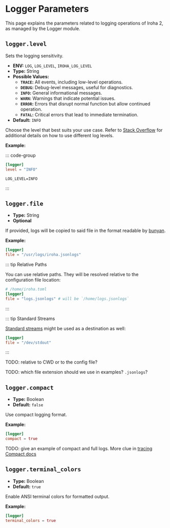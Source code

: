 # Logger Parameters

This page explains the parameters related to logging operations of Iroha 2, as managed by the Logger module.

## `logger.level`

Sets the logging sensitivity.

- **ENV:** `LOG`, `LOG_LEVEL`, `IROHA_LOG_LEVEL`
- **Type:** String
- **Possible Values:**
  - **`TRACE`:** All events, including low-level operations.
  - **`DEBUG`:** Debug-level messages, useful for diagnostics.
  - **`INFO`:** General informational messages.
  - **`WARN`:** Warnings that indicate potential issues.
  - **`ERROR`:** Errors that disrupt normal function but allow continued operation.
  - **`FATAL`:** Critical errors that lead to immediate termination.
- **Default:** `INFO`

Choose the level that best suits your use case. Refer to
[Stack Overflow](https://stackoverflow.com/questions/2031163/when-to-use-the-different-log-levels) for additional
details on how to use different log levels.

**Example:**

::: code-group

```toml [Configuration file]
[logger]
level = "INFO"
```

```shell [ENV]
LOG_LEVEL=INFO
```

:::

## `logger.file`

- **Type:** String
- **Optional**

If provided, logs will be copied to said file in the format readable by [bunyan](https://lib.rs/crates/bunyan).

**Example:**

```toml
[logger]
file = "/usr/logs/iroha.jsonlogs"
```

::: tip Relative Paths

You can use relative paths. They will be resolved relative to the configuration file location:

```toml
# /home/iroha.toml
[logger]
file = "logs.jsonlogs" # will be `/home/logs.jsonlogs`
```

:::

::: tip Standard Streams

[Standard streams](https://en.wikipedia.org/wiki/Standard_streams) might be used as a destination as well:

```toml
[logger]
file = "/dev/stdout"
```

:::

TODO: relative to CWD or to the config file?

TODO: which file extension should we use in examples? `.jsonlogs`?

## `logger.compact`

- **Type:** Boolean
- **Default:** `false`

Use compact logging format.

**Example:**

```toml
[logger]
compact = true
```

TODO: give an example of compact and full logs. More clue in
[tracing Compact docs](https://docs.rs/tracing-subscriber/latest/tracing_subscriber/fmt/format/struct.Compact.html#example-output)

## `logger.terminal_colors`

- **Type:** Boolean
- **Default:** `true`

Enable ANSI terminal colors for formatted output.

**Example:**

```toml
[logger]
terminal_colors = true
```
